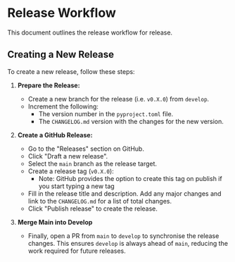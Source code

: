 # Release Workflow

This document outlines the release workflow for release.

## Creating a New Release

To create a new release, follow these steps:

1. **Prepare the Release:**
   -  Create a new branch for the release (i.e. `v0.X.0`) from `develop`.
   -  Increment the following:
         -  The version number in the `pyproject.toml` file.
         -  The `CHANGELOG.md` version with the changes for the new version.


2. **Create a GitHub Release:**
   -  Go to the "Releases" section on GitHub.
   -  Click "Draft a new release".
   -  Select the `main` branch as the release target.
   -  Create a release tag (`v0.X.0`):
      - Note: GitHub provides the option to create this tag on publish if you start typing a new tag
   -  Fill in the release title and description. Add any major changes and link to the `CHANGELOG.md` for a list of total changes.
   -  Click "Publish release" to create the release.

3. **Merge Main into Develop**
   -  Finally, open a PR from `main` to `develop` to synchronise the release changes. This ensures `develop` is always ahead of `main`, reducing the work required for future releases.

